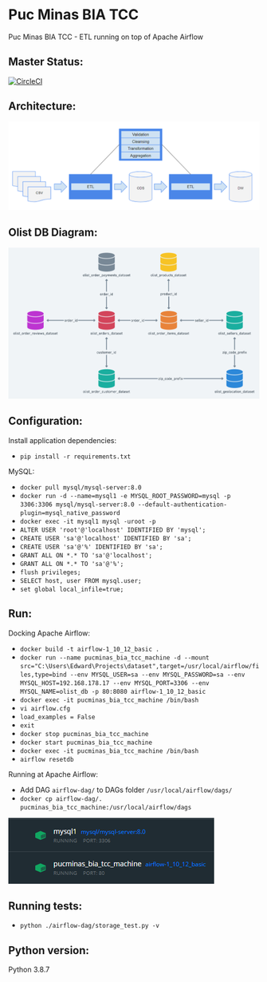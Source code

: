 # Puc Minas BIA TCC
Puc Minas BIA TCC - ETL running on top of Apache Airflow

## Master Status:
[![CircleCI](https://circleci.com/gh/edwardmartinsjr/pucminas-bia-tcc/tree/main.svg?style=shield&circle-token=f186ba11e963ce943269eb2e03f22c2ffce56262)](https://circleci.com/gh/edwardmartinsjr/pucminas-bia-tcc/tree/main)

## Architecture:
![](architecture.png?raw=true)

## Olist DB Diagram:
![](olist_db.png?raw=true)

## Configuration:
Install application dependencies:
- `pip install -r requirements.txt`

MySQL:
- `docker pull mysql/mysql-server:8.0`
- `docker run -d --name=mysql1 -e MYSQL_ROOT_PASSWORD=mysql -p 3306:3306 mysql/mysql-server:8.0 --default-authentication-plugin=mysql_native_password`
- `docker exec -it mysql1 mysql -uroot -p`
- `ALTER USER 'root'@'localhost' IDENTIFIED BY 'mysql';`
- `CREATE USER 'sa'@'localhost' IDENTIFIED BY 'sa';`
- `CREATE USER 'sa'@'%' IDENTIFIED BY 'sa';`
- `GRANT ALL ON *.* TO 'sa'@'localhost';`
- `GRANT ALL ON *.* TO 'sa'@'%';`
- `flush privileges;`
- `SELECT host, user FROM mysql.user;`
- `set global local_infile=true;`

## Run:
Docking Apache Airflow:
- `docker build -t airflow-1_10_12_basic . `
- `docker run --name pucminas_bia_tcc_machine -d --mount src="C:\Users\Edward\Projects\dataset",target=/usr/local/airflow/files,type=bind --env MYSQL_USER=sa --env MYSQL_PASSWORD=sa --env MYSQL_HOST=192.168.178.17 --env MYSQL_PORT=3306 --env MYSQL_NAME=olist_db -p 80:8080 airflow-1_10_12_basic`
- `docker exec -it pucminas_bia_tcc_machine /bin/bash`
- `vi airflow.cfg`
- `load_examples = False`
- `exit`
- `docker stop pucminas_bia_tcc_machine`
- `docker start pucminas_bia_tcc_machine`
- `docker exec -it pucminas_bia_tcc_machine /bin/bash`
- `airflow resetdb`

Running at Apache Airflow:
- Add DAG `airflow-dag/` to DAGs folder `/usr/local/airflow/dags/` 
- `docker cp airflow-dag/. pucminas_bia_tcc_machine:/usr/local/airflow/dags`

![](docker.png?raw=true)

## Running tests:
- `python ./airflow-dag/storage_test.py -v`

## Python version:
Python 3.8.7

